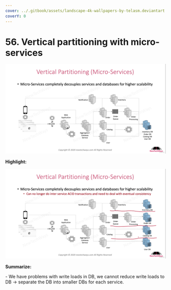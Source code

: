 ```yaml
---
cover: ../.gitbook/assets/landscape-4k-wallpapers-by-telasm.deviantart.com (45).jpg
coverY: 0
---
```


# 56. Vertical partitioning with micro-services

![](<../.gitbook/assets/Vertical Partitioning (Micro-Services).png>)

**Highlight:**

![](<../.gitbook/assets/Vertical Partitioning (Micro-Services) (1).png>)

**Summarize:**

\- We have problems with write loads in DB, we cannot reduce write loads to DB -> separate the DB into smaller DBs for each service.
